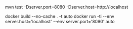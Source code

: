 mvn test -Dserver.port=8080 -Dserver.host=http://localhost


docker build --no-cache . -t auto
docker run -ti --env server.host='localhost' --env server.port='8080' auto
